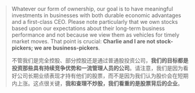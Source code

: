 > Whatever our form of ownership, our goal is to have meaningful investments in businesses with both durable economic advantages and a first-class CEO. Please note particularly that we own stocks based upon our expectations about their long-term business performance and not because we view them as vehicles for timely market moves. That point is crucial: **Charlie and I are not stock-pickers; we are business-pickers**.
>
> 不管我们是完全控股、部分控股还是通过普通股投资公司，**我们的目标都是投资那些具有持续竞争优势和一流管理人员的公司**。请注意，我们是因为看好公司长期业绩表现才持有他们的股票，而不是因为我们认为股价会在短期内上涨。这点很关键，**我和查理不炒股，我们看重的是股票背后的企业**。
